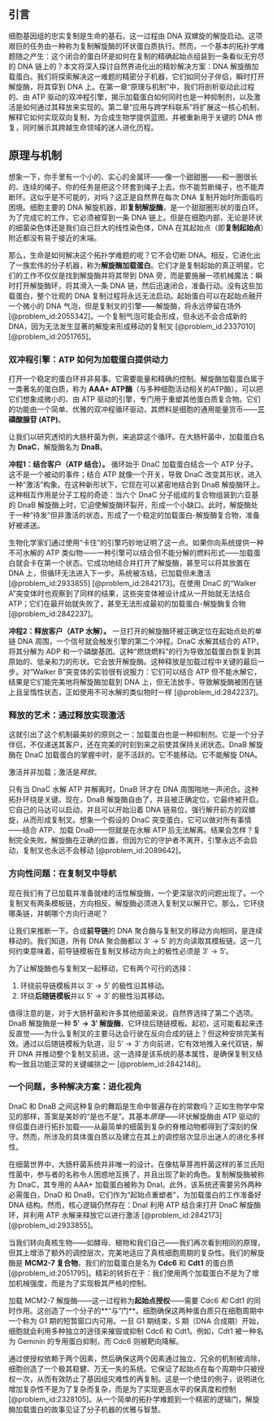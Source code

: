 ## 引言
细胞基因组的忠实复制是生命的基石，这一过程由 DNA 双螺旋的解旋启动。这项艰巨的任务由一种称为复制解旋酶的环状蛋白质执行。然而，一个基本的拓扑学难题随之产生：这个闭合的蛋白环是如何在复制的精确起始点组装到一条看似无穷尽的 DNA 链上的？本文将深入探讨自然界进化出的精妙解决方案：DNA 解旋酶加载蛋白。我们将探索解决这一难题的精密分子机器，它们如同分子伴侣，瞬时打开解旋酶，将其穿到 DNA 上。在第一章“原理与机制”中，我们将剖析驱动此过程的、由 ATP 驱动的双冲程引擎，揭示加载蛋白如何同时也是一种抑制剂，以及激活是如何通过其释放来实现的。第二章“应用与跨学科联系”将扩展这一核心机制，解释它如何实现双向复制，为合成生物学提供蓝图，并被重新用于关键的 DNA 修复，同时展示其跨越生命领域的迷人进化历程。

## 原理与机制

想象一下，你手里有一个小的、实心的金属环——像一个甜甜圈——和一圈很长的、连续的绳子。你的任务是把这个环套到绳子上去。你不能剪断绳子，也不能弄断环。这似乎是不可能的，对吗？这正是自然界在每次 DNA 复制开始时所面临的困境。细胞主要的 DNA 解旋机器，即**复制解旋酶**，是一个甜甜圈形状的蛋白环。为了完成它的工作，它必须被穿到一条 DNA 链上。但是在细胞内部，无论是环状的细菌染色体还是我们自己巨大的线性染色体，DNA 在其起始点（即**复制起始点**）附近都没有易于接近的末端。

那么，生命是如何解决这个拓扑学难题的呢？它不会切断 DNA。相反，它进化出了一族宏伟的分子机器，称为**解旋酶加载蛋白**。它们才是复制起始的真正明星。它们的工作不仅仅是找到解旋酶并将其带到 DNA 旁，而是要施展一项机械魔法：瞬时打开解旋酶环，将其滑入一条 DNA 链，然后迅速闭合，准备行动。没有这些加载蛋白，整个壮观的 DNA 复制过程将永远无法启动。起始蛋白可以在起始点融开一个微小的 DNA 气泡，但是复制叉的引擎——解旋酶，将永远停留在场外 [@problem_id:2055342]。一个复制气泡可能会形成，但永远不会合成新的 DNA，因为无法发生显著的解旋来形成移动的复制叉 [@problem_id:2337010] [@problem_id:2051765]。

### 双冲程引擎：ATP 如何为加载蛋白提供动力

打开一个稳定的蛋白环并非易事。它需要能量和精确的控制。解旋酶加载蛋白属于一类著名的蛋白质，称为 **AAA+ ATP酶**（与多种细胞活动相关的ATP酶）。可以把它们想象成微小的、由 ATP 驱动的引擎，专门用于重塑其他蛋白质复合物。它们的功能由一个简单、优雅的双冲程循环驱动，其燃料是细胞的通用能量货币——**三磷酸腺苷 (ATP)**。

让我们以研究透彻的大肠杆菌为例，来追踪这个循环。在大肠杆菌中，加载蛋白名为 **DnaC**，解旋酶名为 **DnaB**。

**冲程1：结合客户（ATP 结合）。** 循环始于 DnaC 加载蛋白结合一个 ATP 分子。这不是一个被动的事件；结合 ATP 就像一个开关，导致 DnaC 改变其形状，进入一种“激活”构象。在这种新形状下，它现在可以紧密地结合到 DnaB 解旋酶环上。这种相互作用是分子工程的奇迹：当六个 DnaC 分子组成的复合物组装到六亚基的 DnaB 解旋酶上时，它迫使解旋酶环裂开，形成一个小缺口。此时，解旋酶处于一种“待发”但非激活的状态，形成了一个稳定的加载蛋白-解旋酶复合物，准备好被递送。

生物化学家们通过使用“卡住”的引擎巧妙地证明了这一点。如果你向系统提供一种不可水解的 ATP 类似物——一种引擎可以结合但不能分解的燃料形式——加载蛋白就会卡在第一个状态。它成功地结合并打开了解旋酶，甚至可以将其放置在 DNA 上，但循环无法进入下一步。系统被冻结，已加载但未激活 [@problem_id:2933855] [@problem_id:2842173]。在使用 DnaC 的“Walker A”突变体时也观察到了同样的结果，这些突变体被设计成从一开始就无法结合 ATP；它们在最开始就失败了，甚至无法形成最初的加载蛋白-解旋酶复合物 [@problem_id:2842237]。

**冲程2：释放客户（ATP 水解）。** 一旦打开的解旋酶环被正确定位在起始点处的单链 DNA 周围，一个信号就会触发引擎的第二个冲程。DnaC 水解其结合的 ATP，将其分解为 ADP 和一个磷酸基团。这种“燃烧燃料”的行为导致加载蛋白恢复到其原始的、低亲和力的形状。它会放开解旋酶。这种释放是加载过程中关键的最后一步。对“Walker B”突变体的实验很有说服力：它们可以结合 ATP 但不能水解它，结果是它们能完美地将解旋酶加载到 DNA 上，但无法放手，导致解旋酶被困在链上且呈惰性状态，正如使用不可水解的类似物时一样 [@problem_id:2842237]。

### 释放的艺术：通过释放实现激活

这就引出了这个机制最美妙的原则之一：加载蛋白也是一种抑制剂。它是一个分子伴侣，不仅递送其客户，还在完美的时刻到来之前使其保持关闭状态。DnaB 解旋酶在 DnaC 加载蛋白的掌握中时，是不活跃的。它不能移动。它不能解旋 DNA。

激活并非加载；激活是*释放*。

只有当 DnaC 水解 ATP 并解离时，DnaB 环才在 DNA 周围啪地一声闭合。这种拓扑环绕是关键。现在，DnaB 解旋酶自由了，并且被正确定位，它最终被开启。它自己的马达可以启动，并且可以开始沿着 DNA 链易位，强行解开前方的双螺旋，从而形成复制叉。想象一个假设的 DnaC 突变蛋白，它可以做对所有事情——结合 ATP、加载 DnaB——但就是在水解 ATP 后无法解离。结果会怎样？复制完全失败。解旋酶在正确的位置，但因为它的守护者不离开，引擎永远不会启动，复制叉也永远不会移动 [@problem_id:2089642]。

### 方向性问题：在复制叉中导航

现在我们有了已加载并准备就绪的活性解旋酶，一个更深层次的问题出现了。一个复制叉有两条模板链，方向相反。解旋酶必须进入复制叉以解开它。那么，它环绕哪条链，并朝哪个方向行进呢？

让我们来推断一下。合成**前导链**的 DNA 聚合酶与复制叉的移动方向相同，是连续移动的。我们知道，所有 DNA 聚合酶都以 $3' \to 5'$ 的方向读取其模板链。这一几何约束意味着，前导链模板在复制叉移动方向上的极性必须是 $3' \to 5'$。

为了让解旋酶也与复制叉一起移动，它有两个可行的选择：
1.  环绕前导链模板并以 $3' \to 5'$ 的极性沿其移动。
2.  环绕**后随链模板**并以 $5' \to 3'$ 的极性沿其移动。

值得注意的是，对于大肠杆菌和许多其他细菌来说，自然界选择了第二个选项。DnaB 解旋酶是一种 **$5' \to 3'$ 解旋酶**，它环绕后随链模板。起初，这可能看起来违反直觉——为什么复制叉的主要马达会行驶在反向合成的链上？但这种安排完美有效。通过以后随链模板为轨道，沿 $5' \to 3'$ 方向前进，它有效地推入亲代双链，解开 DNA 并推动整个复制叉前进。这一选择是该系统的基本属性，是确保复制叉结构一致且功能正常的关键编排之一 [@problem_id:2842148]。

### 一个问题，多种解决方案：进化视角

DnaC 和 DnaB 之间这种复杂的舞蹈是生命中普遍存在的常数吗？正如生物学中常见的那样，答案是美妙的“是也不是”。其基本*原理*——环状解旋酶由 ATP 驱动的伴侣蛋白进行拓扑加载——从最简单的细菌到复杂的脊椎动物都得到了深刻的保守。然而，所涉及的具体蛋白质以及建立在其上的调控层次显示出迷人的进化多样性。

在细菌世界中，大肠杆菌系统并非唯一的设计。在像枯草芽孢杆菌这样的革兰氏阳性菌中，参与者的名称令人困惑地互换了，并且出现了新的角色。复制解旋酶被称为 DnaC，其专用的 AAA+ 加载蛋白被称为 DnaI。此外，该系统还需要另外两种必需蛋白，DnaD 和 DnaB，它们作为“起始点重塑者”，为加载蛋白的工作准备好 DNA 结构。然而，核心逻辑仍然存在：DnaI 利用 ATP 结合来打开 DnaC 解旋酶环，并利用 ATP 水解来释放它以进行激活 [@problem_id:2842173] [@problem_id:2933855]。

当我们转向真核生物——如酵母、植物和我们自己——我们再次看到相同的原理，但其上增添了额外的调控层次，完美地适应了真核细胞周期的复杂性。我们的解旋酶是 **MCM2-7 复合物**。我们的加载蛋白是名为 **Cdc6** 和 **Cdt1** 的蛋白质 [@problem_id:2051795]。精彩的转折在于：我们使用两个加载蛋白不是为了增加机械强度，而是为了实现极其严格的控制。

加载 MCM2-7 解旋酶——这一过程称为**起始点授权**——需要 Cdc6 *和* Cdt1 的同时作用。这创造了一个分子的**“与”门**。细胞确保这两种蛋白质只在细胞周期中一个称为 G1 期的短暂窗口内可用。一旦 G1 期结束，S 期（DNA 合成期）开始，细胞就会利用多种独立的途径来摧毁或抑制 Cdc6 和 Cdt1。例如，Cdt1 被一种名为 Geminin 的专用蛋白抑制，而 Cdc6 则被靶向降解。

通过使授权依赖于两个因素，然后确保这两个因素通过独立、冗余的机制被消除，细胞创造了一个极其稳健、万无一失的系统。它保证了起始点在每个周期中只被授权一次，从而有效防止了基因组灾难性的再复制。这是一个绝佳的例子，说明进化增加复杂性不是为了复杂而复杂，而是为了实现更高水平的保真度和控制 [@problem_id:2328105]。从一个简单的拓扑学难题到一个精密的逻辑门，解旋酶加载蛋白的故事见证了分子机器的优雅与智慧。

